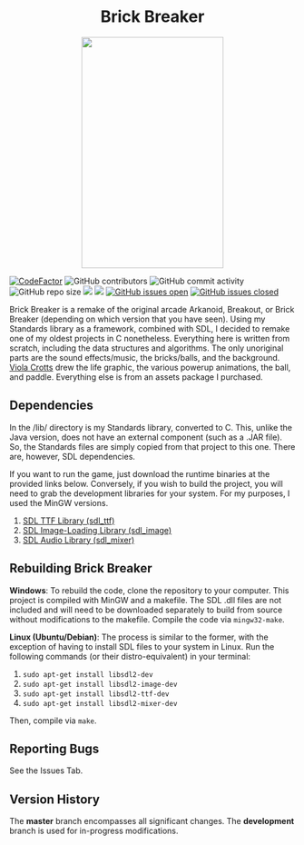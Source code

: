 <h1 align="center">Brick Breaker</h1>

<p align="center">
  <img width="250" height="407" src="sdl_brickbreaker.gif">
</p>

[![CodeFactor](https://www.codefactor.io/repository/github/joshuacrotts/SDL-Brick-Breaker/badge)](https://www.codefactor.io/repository/github/joshuacrotts/SDL-Brick-Breaker) ![GitHub contributors](https://img.shields.io/github/contributors/JoshuaCrotts/SDL-Brick-Breaker) ![GitHub commit activity](https://img.shields.io/github/commit-activity/m/JoshuaCrotts/SDL-Brick-Breaker) ![GitHub repo size](https://img.shields.io/github/repo-size/JoshuaCrotts/SDL-Brick-Breaker)  ![](https://tokei.rs/b1/github/JoshuaCrotts/SDL-Brick-Breaker) ![](https://tokei.rs/b1/github/JoshuaCrotts/SDL-Brick-Breaker?category=files) [![GitHub issues open](https://img.shields.io/github/issues/JoshuaCrotts/SDL-Brick-Breaker)]() 
[![GitHub issues closed](https://img.shields.io/github/issues-closed-raw/JoshuaCrotts/SDL-Brick-Breaker)]()

Brick Breaker is a remake of the original arcade Arkanoid, Breakout, or Brick Breaker (depending on which version that you have seen). Using my Standards library as a framework, combined with SDL, I decided to remake one of my oldest projects in C nonetheless. Everything here is written from scratch, including the data structures and algorithms. The only unoriginal parts are the sound effects/music, the bricks/balls, and the background. [Viola Crotts](https://github.com/vcmunos) drew the life graphic, the various powerup animations, the ball, and paddle. Everything else is from an assets package I purchased.

## Dependencies

In the /lib/ directory is my Standards library, converted to C. This, unlike the Java version, does not have an external component (such as a .JAR file). So, the Standards files are simply copied from that project to this one. There are, however, SDL dependencies.

If you want to run the game, just download the runtime binaries at the provided links below. Conversely, if you wish to build the project, you will need to grab the development libraries for your system. For my purposes, I used the MinGW versions.

1. [SDL TTF Library (sdl_ttf)](https://www.libsdl.org/projects/SDL_ttf/)
2. [SDL Image-Loading Library (sdl_image)](https://www.libsdl.org/projects/SDL_image/)
3. [SDL Audio Library (sdl_mixer)](https://www.libsdl.org/projects/SDL_mixer/)

## Rebuilding Brick Breaker

**Windows**: To rebuild the code, clone the repository to your computer. This project is compiled with MinGW and a makefile. The SDL .dll files are not included and will need to be downloaded separately to build from source without modifications to the makefile. Compile the code via <code>mingw32-make</code>.

**Linux (Ubuntu/Debian)**: The process is similar to the former, with the exception of having to install SDL files to your system in Linux. Run the following commands (or their distro-equivalent) in your terminal:

1. <code>sudo apt-get install libsdl2-dev</code>
2. <code>sudo apt-get install libsdl2-image-dev</code>
3. <code>sudo apt-get install libsdl2-ttf-dev</code>
4. <code>sudo apt-get install libsdl2-mixer-dev</code>

Then, compile via <code>make</code>.

## Reporting Bugs

See the Issues Tab.

## Version History
The **master** branch encompasses all significant changes. The **development** branch is used for in-progress modifications.
